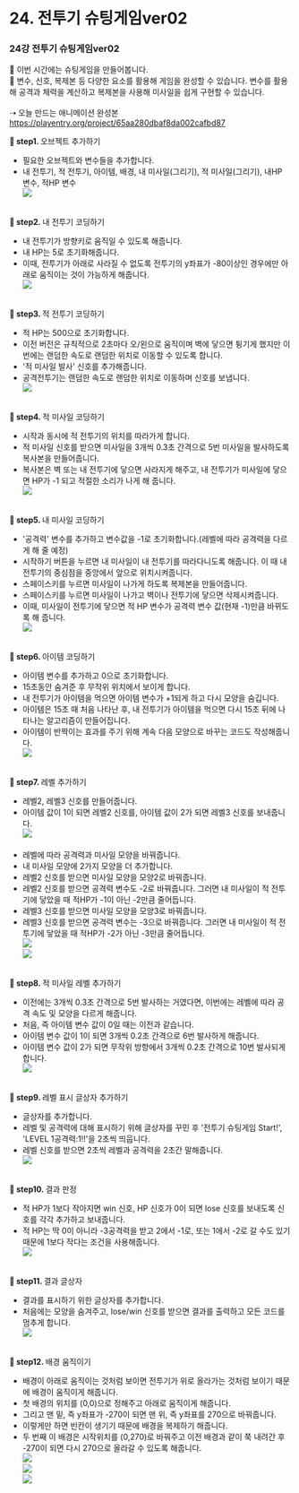 # 24. 전투기 슈팅게임ver02
<h3>24강 전투기 슈팅게임ver02 </h3>

🙂 이번 시간에는 슈팅게임을 만들어봅니다. <br>
🚩 변수, 신호, 복제본 등 다양한 요소를 활용해 게임을 완성할 수 있습니다. 변수를 활용해 공격과 체력을 계산하고 복제본을 사용해 미사일을 쉽게 구현할 수 있습니다. <br><br>
⇢ 오늘 만드는 애니메이션 완성본<br>
<a href="https://playentry.org/project/65aa280dbaf8da002cafbd87"> https://playentry.org/project/65aa280dbaf8da002cafbd87 <br>

<b>🧩 step1. </b> 오브젝트 추가하기 <br>
- 필요한 오브젝트와 변수들을 추가합니다.
- 내 전투기, 적 전투기, 아이템, 배경, 내 미사일(그리기), 적 미사일(그리기), 내HP 변수, 적HP 변수<br>
![](img/24_슈팅게임ver02/24_1.png)<br><br>

<b>🧩 step2. </b> 내 전투기 코딩하기 <br>
- 내 전투기가 방향키로 움직일 수 있도록 해줍니다.
- 내 HP는 5로 초기화해줍니다. 
- 이때, 전투기가 아래로 사라질 수 없도록 전투기의 y좌표가 -80이상인 경우에만 아래로 움직이는 것이 가능하게 해줍니다.<Br>
![](img/24_슈팅게임ver02/24_2.png)<br><br>

<b>🧩 step3. </b> 적 전투기 코딩하기 <br>
- 적 HP는 500으로 초기화합니다.
- 이전 버전은 규칙적으로 2초마다 오/왼으로 움직이며 벽에 닿으면 튕기게 했지만 이번에는 랜덤한 속도로 랜덤한 위치로 이동할 수 있도록 합니다.
- '적 미사일 발사' 신호를 추가해줍니다.
- 공격전투기는 랜덤한 속도로 랜덤한 위치로 이동하며 신호를 보냅니다.<br>
![](img/24_슈팅게임ver02/24_3.png)<br><br>

<b>🧩 step4. </b> 적 미사일 코딩하기 <br>
- 시작과 동시에 적 전투기의 위치를 따라가게 합니다.
- 적 미사일 신호를 받으면 미사일을 3개씩 0.3초 간격으로 5번 미사일을 발사하도록 복사본을 만들어줍니다.
- 복사본은 벽 또는 내 전투기에 닿으면 사라지게 해주고, 내 전투기가 미사일에 닿으면 HP가 -1 되고 적절한 소리가 나게 해 줍니다.<br>
![](img/24_슈팅게임ver02/24_4.png)<br><br>

<b>🧩 step5. </b> 내 미사일 코딩하기 <br>
- '공격력' 변수를 추가하고 변수값을 -1로 초기화합니다.(레벨에 따라 공격력을 다르게 해 줄 예정)
- 시작하기 버튼을 누르면 내 미사일이 내 전투기를 따라다니도록 해줍니다. 이 때 내 전투기의 중심점을 중앙에서 앞으로 위치시켜줍니다.
- 스페이스키를 누르면 미사일이 나가게 하도록 복제본을 만들어줍니다.
- 스페이스키를 누르면 미사일이 나가고 벽이나 전투기에 닿으면 삭제시켜줍니다.
- 이때, 미사일이 전투기에 닿으면 적 HP 변수가 공격력 변수 값(현재 -1)만큼 바뀌도록 해 줍니다.<br>
![](img/24_슈팅게임ver02/24_5.png)<br><br>

<b>🧩 step6. </b> 아이템 코딩하기 <br>
- 아이템 변수를 추가하고 0으로 초기화합니다.
- 15초동안 숨겨준 후 무작위 위치에서 보이게 합니다.
- 내 전투기가 아이템을 먹으면 아이템 변수가 +1되게 하고 다시 모양을 숨깁니다.
- 아이템은 15초 때 처음 나타난 후, 내 전투기가 아이템을 먹으면 다시 15초 뒤에 나타나는 알고리즘이 만들어집니다.
- 아이템이 반짝이는 효과를 주기 위해 계속 다음 모양으로 바꾸는 코드도 작성해줍니다. <br>
![](img/24_슈팅게임ver02/24_6.png)<br><br>

<b>🧩 step7. </b> 레벨 추가하기 <br>
- 레벨2, 레벨3 신호를 만들어줍니다.
- 아이템 값이 1이 되면 레벨2 신호를, 아이템 값이 2가 되면 레벨3 신호를 보내줍니다.<br>
![](img/24_슈팅게임ver02/24_7.png)<br><br>
- 레벨에 따라 공격력과 미사일 모양을 바꿔줍니다.
- 내 미사일 모양에 2가지 모양을 더 추가합니다.
- 레벨2 신호를 받으면 미사일 모양을 모양2로 바꿔줍니다.
- 레벨2 신호를 받으면 공격력 변수도 -2로 바꿔줍니다. 그러면 내 미사일이 적 전투기에 닿았을 때 적HP가 -1이 아닌 -2만큼 줄어듭니다.
- 레벨3 신호를 받으면 미사일 모양을 모양3로 바꿔줍니다.
- 레벨3 신호를 받으면 공격력 변수는 -3으로 바꿔줍니다. 그러면 내 미사일이 적 전투기에 닿았을 때 적HP가 -2가 아닌 -3만큼 줄어듭니다.<br>
![](img/24_슈팅게임ver02/24_8.png)<br>
![](img/24_슈팅게임ver02/24_9.png)<br><br>

<b>🧩 step8. </b> 적 미사일 레벨 추가하기 <br>
- 이전에는 3개씩 0.3초 간격으로 5번 발사하는 거였다면, 이번에는 레벨에 따라 공격 속도 및 모양을 다르게 해줍니다.
- 처음, 즉 아이템 변수 값이 0일 때는 이전과 같습니다.
- 아이템 변수 값이 1이 되면 3개씩 0.2초 간격으로 6번 발사하게 해줍니다.
- 아이템 변수 값이 2가 되면 무작위 방향에서 3개씩 0.2초 간격으로 10번 발사되게 합니다.<br>
![](img/24_슈팅게임ver02/24_10.png)<br><Br>

<b>🧩 step9. </b> 레벨 표시 글상자 추가하기 <br>
- 글상자를 추가합니다.
- 레벨 및 공격력에 대해 표시하기 위해 글상자를 꾸민 후 '전투기 슈팅게임 Start!', 'LEVEL 1공격력:1!!'을 2초씩 띄웁니다.
- 레벨 신호를 받으면 2초씩 레벨과 공격력을 2초간 말해줍니다. <br>
![](img/24_슈팅게임ver02/24_11.png)<br><br>

<b>🧩 step10. </b> 결과 판정 <br>
- 적 HP가 1보다 작아지면 win 신호, HP 신호가 0이 되면 lose 신호를 보내도록 신호를 각각 추가하고 보내줍니다. 
- 적 HP는 딱 0이 아니라 -3공격력을 받고 2에서 -1로, 또는 1에서 -2로 갈 수도 있기 때문에 1보다 작다는 조건을 사용해줍니다.<br>
![](img/24_슈팅게임ver02/24_12.png)<br><br>

<b>🧩 step11. </b> 결과 글상자 <br>
- 결과를 표시하기 위한 글상자를 추가합니다.
- 처음에는 모양을 숨겨주고, lose/win 신호를 받으면 결과를 출력하고 모든 코드를 멈추게 합니다.<br>
![](img/24_슈팅게임ver02/24_13.png)<br><br>

<b>🧩 step12. </b> 배경 움직이기 <br>
- 배경이 아래로 움직이는 것처럼 보이면 전투기가 위로 올라가는 것처럼 보이기 때문에 배경이 움직이게 해줍니다.
- 첫 배경의 위치를 (0,0)으로 정해주고 아래로 움직이게 해줍니다.
- 그리고 맨 밑, 즉 y좌표가 -270이 되면 맨 위, 즉 y좌표를 270으로 바꿔줍니다.
- 이렇게만 하면 빈칸이 생기기 때문에 배경을 복제하기 해줍니다.
- 두 번째 이 배경은 시작위치를 (0,270)로 바꿔주고 이전 배경과 같이 쭉 내려간 후 -270이 되면 다시 270으로 올라갈 수 있도록 해줍니다.<br>
![](img/24_슈팅게임ver02/24_14.png)<br>
![](img/24_슈팅게임ver02/24_15.png)<br>
![](img/24_슈팅게임ver02/24_16.png)<br>


